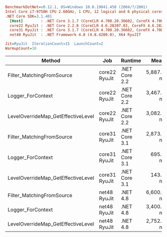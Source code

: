 ``` ini

BenchmarkDotNet=v0.12.1, OS=Windows 10.0.19041.450 (2004/?/20H1)
Intel Core i7-9750H CPU 2.60GHz, 1 CPU, 12 logical and 6 physical cores
.NET Core SDK=3.1.401
  [Host]        : .NET Core 3.1.7 (CoreCLR 4.700.20.36602, CoreFX 4.700.20.37001), X64 RyuJIT
  core22 RyuJit : .NET Core 2.2.8 (CoreCLR 4.6.28207.03, CoreFX 4.6.28208.02), X64 RyuJIT
  core31 RyuJit : .NET Core 3.1.7 (CoreCLR 4.700.20.36602, CoreFX 4.700.20.37001), X64 RyuJIT
  net48 RyuJit  : .NET Framework 4.8 (4.8.4200.0), X64 RyuJIT

Jit=RyuJit  IterationCount=15  LaunchCount=2  
WarmupCount=10  

```
|                             Method |           Job |       Runtime |       Mean |     Error |    StdDev |
|----------------------------------- |-------------- |-------------- |-----------:|----------:|----------:|
|          Filter_MatchingFromSource | core22 RyuJit | .NET Core 2.2 | 5,887.1 ns | 125.35 ns | 175.72 ns |
|                  Logger_ForContext | core22 RyuJit | .NET Core 2.2 | 3,467.8 ns | 123.39 ns | 184.68 ns |
| LevelOverrideMap_GetEffectiveLevel | core22 RyuJit | .NET Core 2.2 | 3,082.4 ns |  82.56 ns | 123.58 ns |
|          Filter_MatchingFromSource | core31 RyuJit | .NET Core 3.1 | 2,873.3 ns | 122.74 ns | 183.71 ns |
|                  Logger_ForContext | core31 RyuJit | .NET Core 3.1 |   695.9 ns |   6.56 ns |   9.41 ns |
| LevelOverrideMap_GetEffectiveLevel | core31 RyuJit | .NET Core 3.1 |   143.9 ns |   1.78 ns |   2.50 ns |
|          Filter_MatchingFromSource |  net48 RyuJit |      .NET 4.8 | 6,600.0 ns |  74.87 ns | 112.06 ns |
|                  Logger_ForContext |  net48 RyuJit |      .NET 4.8 | 3,400.1 ns |  32.48 ns |  48.61 ns |
| LevelOverrideMap_GetEffectiveLevel |  net48 RyuJit |      .NET 4.8 | 2,752.0 ns |  24.63 ns |  36.11 ns |
